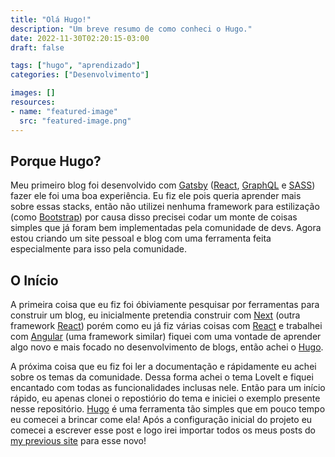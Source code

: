 ```yaml
---
title: "Olá Hugo!"
description: "Um breve resumo de como conheci o Hugo."
date: 2022-11-30T02:20:15-03:00
draft: false

tags: ["hugo", "aprendizado"]
categories: ["Desenvolvimento"]

images: []
resources:
- name: "featured-image"
  src: "featured-image.png"
---
```


## Porque Hugo?

Meu primeiro blog foi desenvolvido com [Gatsby](https://www.gatsbyjs.com/) ([React](https://reactjs.org/), [GraphQL](https://graphql.org/) e [SASS](https://sass-lang.com/)) fazer ele foi uma boa experiência. Eu fiz ele pois queria aprender mais sobre essas stacks, então não utilizei nenhuma framework para estilização (como [Bootstrap](https://getbootstrap.com/)) por causa disso precisei codar um monte de coisas simples que já foram bem implementadas pela comunidade de devs. Agora estou criando um site pessoal e blog com uma ferramenta feita especialmente para isso pela comunidade.

## O Início

A primeira coisa que eu fiz foi óbiviamente pesquisar por ferramentas para construir um blog, eu inicialmente pretendia construir com [Next](https://nextjs.org/) (outra framework [React](https://reactjs.org/)) porém como eu já fiz várias coisas com [React](https://reactjs.org/) e trabalhei com [Angular](https://angular.io/) (uma framework similar) fiquei com uma vontade de aprender algo novo e mais focado no desenvolvimento de blogs, então achei o [Hugo](https://gohugo.io/).

A próxima coisa que eu fiz foi ler a documentação e rápidamente eu achei sobre os temas da comunidade. Dessa forma achei o tema LoveIt e fiquei encantado com todas as funcionalidades inclusas nele. Então para um início rápido, eu apenas clonei o repostiório do tema e iniciei o exemplo presente nesse repositório. [Hugo](https://gohugo.io/) é uma ferramenta tão simples que em pouco tempo eu comecei a brincar come ela! Após a configuração inicial do projeto eu comecei a escrever esse post e logo irei importar todos os meus posts do [my previous site](https://cassiofernando.netlify.app/) para esse novo!
